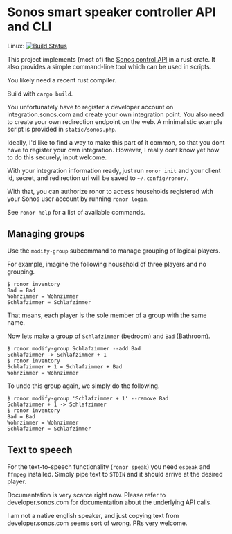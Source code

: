 # Sonos smart speaker controller API and CLI

Linux: [![Build Status](https://travis-ci.org/mlang/ronor.svg?branch=master)](https://travis-ci.org/mlang/ronor)

This project implements (most of) the [Sonos control API] in a rust crate. It also provides a simple command-line tool which can be used in scripts.

You likely need a recent rust compiler.

Build with `cargo build`.

You unfortunately have to register a developer account on integration.sonos.com and create your own integration point. You also need to create your own redirection endpoint on the web. A minimalistic example script is provided in `static/sonos.php`.

Ideally, I'd like to find a way to make this part of it common, so that you dont have to register your own integration. However, I really dont know yet how to do this securely, input welcome.

With your integration information ready, just run `ronor init` and your client id, secret, and redirection url will be saved to `~/.config/ronor/`.

With that, you can authorize ronor to access households registered with your Sonos user account by running `ronor login`.

See `ronor help` for a list of available commands.

## Managing groups

Use the `modify-group` subcommand to manage grouping of logical players.

For example, imagine the following household of three players and no grouping.

```console
$ ronor inventory
Bad = Bad
Wohnzimmer = Wohnzimmer
Schlafzimmer = Schlafzimmer
```

That means, each player is the sole member of a group with the same name.

Now lets make a group of `Schlafzimmer` (bedroom) and `Bad` (Bathroom).

```console
$ ronor modify-group Schlafzimmer --add Bad
Schlafzimmer -> Schlafzimmer + 1
$ ronor inventory
Schlafzimmer + 1 = Schlafzimmer + Bad
Wohnzimmer = Wohnzimmer
```

To undo this group again, we simply do the following.

```console
$ ronor modify-group 'Schlafzimmer + 1' --remove Bad
Schlafzimmer + 1 -> Schlafzimmer
$ ronor inventory
Bad = Bad
Wohnzimmer = Wohnzimmer
Schlafzimmer = Schlafzimmer
```

## Text to speech

For the text-to-speech functionality (`ronor speak`) you need `espeak` and `ffmpeg` installed. Simply pipe text to `STDIN` and it should arrive at the desired player.

Documentation is very scarce right now. Please refer to developer.sonos.com for documentation about the underlying API calls.

I am not a native english speaker, and just copying text from developer.sonos.com seems sort of wrong. PRs very welcome.

[Sonos control API]: https://developer.sonos.com/reference/control-api/
